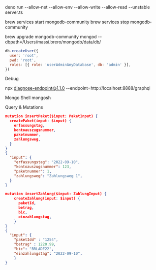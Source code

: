 deno run --allow-net --allow-env --allow-write --allow-read --unstable server.ts

brew services start mongodb-community
brew services stop mongodb-community

brew upgrade mongodb-community
mongod --dbpath=/Users/massi.brero/mongodb/data/db/

```javascript
db.createUser({
  user: 'root',
  pwd: 'root',
  roles: [{ role: 'userAdminAnyDatabase', db: 'admin' }],
})
```

Debug

npx diagnose-endpoint@1.1.0 --endpoint=http://localhost:8888/graphql

Mongo Shell
mongosh

Query & Mutations

```json
mutation insertPaket($input: PaketInput) {
  createPaket(input: $input) {
    erfassungstag,
    kontoauszugsnummer,
    paketnummer,
    zahlungsweg,
  }
}
{
  "input": {
    "erfassungstag": "2022-09-10",
    "kontoauszugsnummer": 123,
    "paketnummer": 1,
    "zahlungsweg": "Zahlungsweg 1",
  }
}

mutation insertZahlung($input: ZahlungInput) {
    createZahlung(input: $input) {
      paketId,
      betrag,
      bic,
      einzahlungstag,
    }
}
{
  "input": {
    "paketIdd" : "1254",
    "betrag" : 1220.99,
    "bic": "BRLADE22",
    "einzahlungstag": "2022-09-10",
    }
}
```
